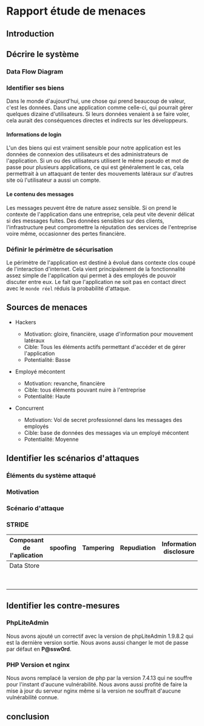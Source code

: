# Rapport étude de menaces

## Introduction



## Décrire le système 

### Data Flow Diagram

### Identifier ses biens 

Dans le monde d'aujourd'hui, une chose qui prend beaucoup de valeur, c'est les données. Dans une application comme celle-ci, qui pourrait gérer quelques dizaine d'utilisateurs. Si leurs données venaient à se faire voler, cela aurait des conséquences directes et indirects sur les développeurs. 

#### Informations de login 

L'un des biens qui est vraiment sensible pour notre application est les données de connexion  des utilisateurs et des administrateurs de l'application. Si un ou des utilisateurs utilisent le même pseudo et mot de passe pour plusieurs applications, ce qui est généralement le cas, cela permettrait à un attaquant de tenter des mouvements latéraux sur d'autres site où l'utilisateur a aussi un compte.

#### Le contenu des messages

Les messages peuvent être de nature assez sensible. Si on prend le contexte de l'application dans une entreprise, cela peut vite devenir délicat si des messages fuites. Des données sensibles sur des clients, l'infrastructure peut compromettre la réputation des services de l'entreprise voire même, occasionner des pertes financière. 

### Définir le périmètre de sécurisation

Le périmètre de l'application est destiné à évolué dans contexte clos coupé de l'interaction d'internet. Cela vient principalement de la fonctionnalité assez simple de l'application qui permet à des employés de pouvoir discuter entre eux. Le fait que l'application ne soit pas en contact direct avec le `monde réel` réduis la probabilité d'attaque. 

## Sources de menaces

- Hackers
  - Motivation: gloire, financière, usage d'information pour mouvement latéraux
  - Cible: Tous les éléments actifs permettant d'accéder et de gérer l'application
  - Potentialité: Basse



- Employé mécontent
  - Motivation: revanche, financière
  - Cible: tous éléments pouvant nuire à l'entreprise
  - Potentialité: Haute



- Concurrent
  - Motivation: Vol de secret professionnel dans les messages des employés
  - Cible: base de données des messages via un employé mécontent
  - Potentialité: Moyenne

## Identifier les scénarios d'attaques



### Éléments du système attaqué

### Motivation

### Scénario d'attaque

### STRIDE

| Composant de l'aplication | spoofing | Tampering | Repudiation | Information disclosure | Dos  | Elevation of privileges |
| ------------------------- | -------- | --------- | ----------- | ---------------------- | ---- | ----------------------- |
| Data Store                |          |           |             |                        |      |                         |
|                           |          |           |             |                        |      |                         |
|                           |          |           |             |                        |      |                         |
|                           |          |           |             |                        |      |                         |
|                           |          |           |             |                        |      |                         |
|                           |          |           |             |                        |      |                         |
|                           |          |           |             |                        |      |                         |
|                           |          |           |             |                        |      |                         |
|                           |          |           |             |                        |      |                         |



## Identifier les contre-mesures

### PhpLiteAdmin

Nous avons ajouté un correctif avec la version de phpLiteAdmin 1.9.8.2 qui est la dernière version sortie. Nous avons aussi changer le mot de passe par défaut en **P@ssw0rd**. 

### PHP Version et nginx 

Nous avons remplacé la version de php par la version 7.4.13 qui ne souffre pour l'instant d'aucune vulnérabilité. Nous avons aussi profité de faire la mise à jour du serveur nginx même si la version ne souffrait d'aucune vulnérabilité connue.

## conclusion
